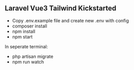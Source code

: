 ## Laravel Vue3 Tailwind Kickstarted

-   Copy .env.example file and create new .env with config
-   composer install
-   npm install
-   npm start

In seperate terminal:

-   php artisan migrate
-   npm run watch
